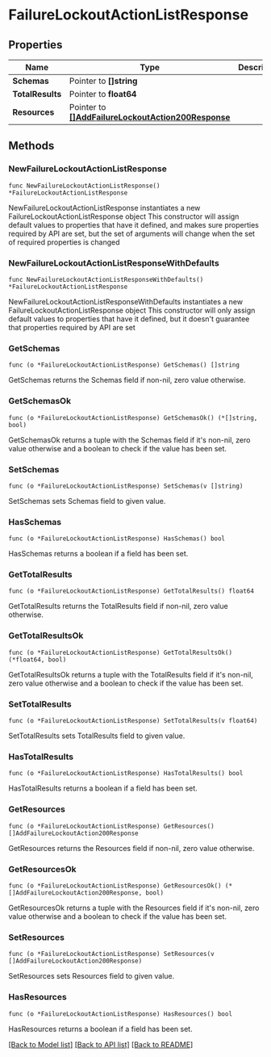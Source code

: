 # FailureLockoutActionListResponse

## Properties

Name | Type | Description | Notes
------------ | ------------- | ------------- | -------------
**Schemas** | Pointer to **[]string** |  | [optional] 
**TotalResults** | Pointer to **float64** |  | [optional] 
**Resources** | Pointer to [**[]AddFailureLockoutAction200Response**](AddFailureLockoutAction200Response.md) |  | [optional] 

## Methods

### NewFailureLockoutActionListResponse

`func NewFailureLockoutActionListResponse() *FailureLockoutActionListResponse`

NewFailureLockoutActionListResponse instantiates a new FailureLockoutActionListResponse object
This constructor will assign default values to properties that have it defined,
and makes sure properties required by API are set, but the set of arguments
will change when the set of required properties is changed

### NewFailureLockoutActionListResponseWithDefaults

`func NewFailureLockoutActionListResponseWithDefaults() *FailureLockoutActionListResponse`

NewFailureLockoutActionListResponseWithDefaults instantiates a new FailureLockoutActionListResponse object
This constructor will only assign default values to properties that have it defined,
but it doesn't guarantee that properties required by API are set

### GetSchemas

`func (o *FailureLockoutActionListResponse) GetSchemas() []string`

GetSchemas returns the Schemas field if non-nil, zero value otherwise.

### GetSchemasOk

`func (o *FailureLockoutActionListResponse) GetSchemasOk() (*[]string, bool)`

GetSchemasOk returns a tuple with the Schemas field if it's non-nil, zero value otherwise
and a boolean to check if the value has been set.

### SetSchemas

`func (o *FailureLockoutActionListResponse) SetSchemas(v []string)`

SetSchemas sets Schemas field to given value.

### HasSchemas

`func (o *FailureLockoutActionListResponse) HasSchemas() bool`

HasSchemas returns a boolean if a field has been set.

### GetTotalResults

`func (o *FailureLockoutActionListResponse) GetTotalResults() float64`

GetTotalResults returns the TotalResults field if non-nil, zero value otherwise.

### GetTotalResultsOk

`func (o *FailureLockoutActionListResponse) GetTotalResultsOk() (*float64, bool)`

GetTotalResultsOk returns a tuple with the TotalResults field if it's non-nil, zero value otherwise
and a boolean to check if the value has been set.

### SetTotalResults

`func (o *FailureLockoutActionListResponse) SetTotalResults(v float64)`

SetTotalResults sets TotalResults field to given value.

### HasTotalResults

`func (o *FailureLockoutActionListResponse) HasTotalResults() bool`

HasTotalResults returns a boolean if a field has been set.

### GetResources

`func (o *FailureLockoutActionListResponse) GetResources() []AddFailureLockoutAction200Response`

GetResources returns the Resources field if non-nil, zero value otherwise.

### GetResourcesOk

`func (o *FailureLockoutActionListResponse) GetResourcesOk() (*[]AddFailureLockoutAction200Response, bool)`

GetResourcesOk returns a tuple with the Resources field if it's non-nil, zero value otherwise
and a boolean to check if the value has been set.

### SetResources

`func (o *FailureLockoutActionListResponse) SetResources(v []AddFailureLockoutAction200Response)`

SetResources sets Resources field to given value.

### HasResources

`func (o *FailureLockoutActionListResponse) HasResources() bool`

HasResources returns a boolean if a field has been set.


[[Back to Model list]](../README.md#documentation-for-models) [[Back to API list]](../README.md#documentation-for-api-endpoints) [[Back to README]](../README.md)


